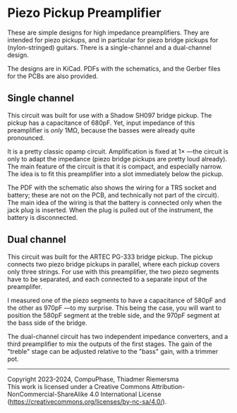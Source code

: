 # Piezo Pickup Preamplifier
These are simple designs for high impedance preamplifiers. They are intended for
piezo pickups, and in particular for piezo bridge pickups for (nylon-stringed)
guitars. There is a single-channel and a dual-channel design.

The designs are in KiCad. PDFs with the schematics, and the Gerber files for the
PCBs are also provided.

## Single channel
This circuit was built for use with a Shadow SH097 bridge pickup. The pickup has
a capacitance of 680pF. Yet, input impedance of this preamplifier is *only*
1M&Omega;, because the basses were already quite pronounced.

It is a pretty classic opamp circuit. Amplification is fixed at 1&times;
&mdash;the circuit is only to adapt the impedance (piezo bridge pickups are
pretty loud already). The main feature of the circuit is that it is compact,
and especially narrow. The idea is to fit this preamplifier into a slot
immediately below the pickup.

The PDF with the schematic also shows the wiring for a TRS socket and battery;
these are not on the PCB, and technically not part of the circuit). The main
idea of the wiring is that the battery is connected only when the jack plug is
inserted. When the plug is pulled out of the instrument, the battery is disconnected.

## Dual channel
This circuit was built for the ARTEC PG-333 bridge pickup. The pickup connects two
piezo bridge pickups in parallel, where each pickup covers only three strings. For
use with this preamplifier, the two piezo segments have to be separated, and each
connected to a separate input of the preamplifer.

I measured one of the piezo segments to have a capacitance of 580pF and the other
as 970pF &mdash;to my surprise. This being the case, you will want to position
the 580pF segment at the treble side, and the 970pF segment at the bass side of
the bridge.

The dual-channel circuit has two independent impedance converters, and a third
preamplifier to mix the outputs of the first stages. The gain of the "treble"
stage can be adjusted relative to the "bass" gain, with a trimmer pot.

---

Copyright 2023-2024, CompuPhase, Thiadmer Riemersma<br>
This work is licensed under a Creative Commons Attribution-NonCommercial-ShareAlike 4.0 International License (https://creativecommons.org/licenses/by-nc-sa/4.0/).

